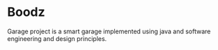 # Boodz
Garage project is a smart garage implemented using java and software engineering and design principles.

